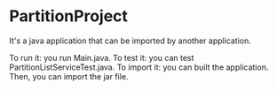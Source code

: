 # PartitionProject

It's a java application that can be imported by another application.

To run it: you run Main.java.
To test it: you can test PartitionListServiceTest.java.
To import it: you can built the application. Then, you can import the jar file.

